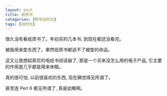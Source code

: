 ```yaml
---
layout: post
title: 纸质书
categories: [默写旧时光]
tags: [旧时光]
---
```


很久没有看纸质书了。年初买的几本书, 到现在都还没看完。

被我用来垫东西了。果然纸质书都逃不了被垫的命运。

这又让我想起索尼的电纸书阅读器了, 那是一个买来没怎么用的电子产品, 它主要的作用是几乎都是用来休眠。

真的很可怕, 以前很喜欢的东西, 现在确觉得无所谓了。

甚至连 Perl 6 都无所谓了, 真是幼稚啊。